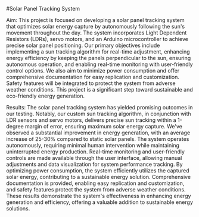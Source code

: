 #Solar Panel Tracking System

Aim: This project is focused on developing a solar panel tracking system that optimizes solar energy capture by autonomously following the sun's movement throughout the day. The system incorporates Light Dependent Resistors (LDRs), servo motors, and an Arduino microcontroller to achieve precise solar panel positioning. Our primary objectives include implementing a sun tracking algorithm for real-time adjustment, enhancing energy efficiency by keeping the panels perpendicular to the sun, ensuring autonomous operation, and enabling real-time monitoring with user-friendly control options. We also aim to minimize power consumption and offer comprehensive documentation for easy replication and customization. Safety features will be integrated to protect the system from adverse weather conditions. This project is a significant step toward sustainable and eco-friendly energy generation.

Results: The solar panel tracking system has yielded promising outcomes in our testing. Notably, our custom sun tracking algorithm, in conjunction with LDR sensors and servo motors, delivers precise sun tracking within a 1-degree margin of error, ensuring maximum solar energy capture. We've observed a substantial improvement in energy generation, with an average increase of 25-30% compared to static solar panels. The system operates autonomously, requiring minimal human intervention while maintaining uninterrupted energy production. Real-time monitoring and user-friendly controls are made available through the user interface, allowing manual adjustments and data visualization for system performance tracking. By optimizing power consumption, the system efficiently utilizes the captured solar energy, contributing to a sustainable energy solution. Comprehensive documentation is provided, enabling easy replication and customization, and safety features protect the system from adverse weather conditions. These results demonstrate the system's effectiveness in enhancing energy generation and efficiency, offering a valuable addition to sustainable energy solutions.
